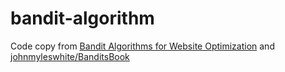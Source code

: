 # bandit-algorithm

Code copy from [Bandit Algorithms for Website Optimization](https://www.oreilly.com/library/view/bandit-algorithms-for/9781449341565/) and [johnmyleswhite/BanditsBook](https://github.com/johnmyleswhite/BanditsBook)
